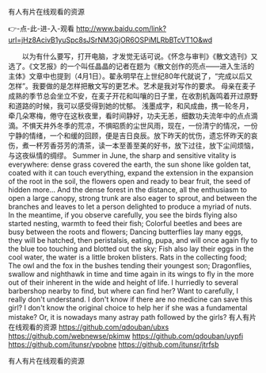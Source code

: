 
有人有片在线观看的资源




👉-点-此-进-入-观看  http://www.baidu.com/link?url=jHz8AcivB1yuSpc8sJSrNM3GjOR6OSPiMLRbBTcVT1O&wd




　　以为有什么要写，打开电脑，才发觉无话可说。《怀念与审判》《散文选刊》又选了。《文艺报》的一个叫任晶晶的记者在题为《散文创作的亮点——进入生活的主体》文章中也提到（4月1日）。翟永明早在上世纪80年代就说了，“完成以后又怎样”。我要做的是怎样把散文写的更艺术。艺术是我对写作的要求。
母亲在麦子成熟的季节总会坐立不安，在麦子开花和叫嚷的日子里，在收割机轰鸣着开过原野和道路的时候，我可以感受得到她的忧郁。
	浅墨成字，和风成曲，携一轮冬月，牵几朵寒梅，倦守在这秋夜里，看时间静好，功夫无恙，细数功夫流年中的点点滴滴。不惧天井外冬季的荒凉，不惧昭质的尘世风雨，现在，一份清宁的情况，一份宁静的情绪，一个和缓的回顾，便是吉日良辰。放下昨天的忧伤，遗忘怀昨天的哀伤，煮一杯芳香芬芳的清茶，读一本至善至美的好书，放下过往，放下尘间烦恼，与这夜纵情的绸缪。
Summer in June, the sharp and sensitive vitality is everywhere: dense grass covered the earth, the sun shone like golden tat, coated with it can touch everything, expand the extension in the expansion of the root in the soil, the flowers open and ready to bear fruit, the seed of hidden more...
And the dense forest in the distance, all the enthusiasm to open a large canopy, strong trunk are also eager to sprout, and between the branches and leaves to let a person delighted to produce a myriad of nuts.
In the meantime, if you observe carefully, you see the birds flying also started nesting, warmth to feed their fish;
Colorful beetles and bees are busy between the roots and flowers;
Dancing butterflies lay many eggs, they will be hatched, then peristalsis, eating, pupa, and will once again fly to the blue too touching and blotted out the sky;
Fish also lay their eggs in the cool water, the water is a little broken blisters.
Rats in the collecting food;
The owl and the fox in the bushes tending their youngest son;
Dragonflies, swallow and nighthawk in time and time again in its wings to fly in the more out of their inherent in the wide and height of life.
I hurriedly to several barbershop nearby to find, but where can find her?
Want to carefully, I really don't understand.
I don't know if there are no medicine can save this girl?
I don't know the original choice to help her if she was a fundamental mistake?
Or, it is nowadays many astray path followed by the girls?
有人有片在线观看的资源 https://github.com/qdouban/ubxs
https://github.com/webnewse/pkimw
https://github.com/qdouban/uypfi
https://github.com/itunsr/ypobne
https://github.com/itunsr/jtrfsb





有人有片在线观看的资源

